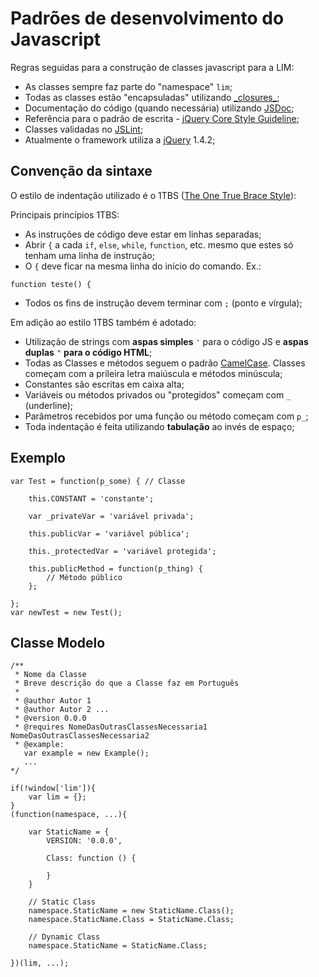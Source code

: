 # Padrões de desenvolvimento do Javascript #

Regras seguidas para a construção de classes javascript para a LIM:

  * As classes sempre faz parte do "namespace" `lim`;
  * Todas as classes estão "encapsuladas" utilizando [\_closures\_](http://jibbering.com/faq/notes/closures/);
  * Documentação do código (quando necessária) utilizando [JSDoc](http://code.google.com/p/jsdoc-toolkit/w/list);
  * Referência para o padrão de escrita - [jQuery Core Style Guideline](http://docs.jquery.com/JQuery_Core_Style_Guidelines);
  * Classes validadas no [JSLint](http://www.jslint.com/);
  * Atualmente o framework utiliza a [jQuery](http://jquery.com) 1.4.2;

## Convenção da sintaxe ##

O estilo de indentação utilizado é o 1TBS ([The One True Brace Style](http://en.wikipedia.org/wiki/Indent_style#Variant:_1TBS)):

Principais princípios 1TBS:

  * As instruções de código deve estar em linhas separadas;
  * Abrir `{` a cada `if`, `else`, `while`, `function`, etc. mesmo que estes só tenham uma linha de instrução;
  * O `{` deve ficar na mesma linha do início do comando. Ex.:
```
function teste() {
```
  * Todos os fins de instrução devem terminar com `;` (ponto e vírgula);

Em adição ao estilo 1TBS também é adotado:

  * Utilização de strings com **aspas simples** `'` para o código JS e **aspas duplas** `"` **para o código HTML**;
  * Todas as Classes e métodos seguem o padrão [CamelCase](http://pt.wikipedia.org/wiki/CamelCase). Classes começam com a prileira letra maiúscula e métodos minúscula;
  * Constantes são escritas em caixa alta;
  * Variáveis ou métodos privados ou "protegidos" começam com `_` (underline);
  * Parâmetros recebidos por uma função ou método começam com `p_`;
  * Toda indentação é feita utilizando **tabulação** ao invés de espaço;

## Exemplo ##
```
var Test = function(p_some) { // Classe
	
	this.CONSTANT = 'constante';
	
	var _privateVar = 'variável privada';
	
	this.publicVar = 'variável pública';
	
	this._protectedVar = 'variável protegida';
	
	this.publicMethod = function(p_thing) {
		// Método público
	};
	
};
var newTest = new Test();
```

## Classe Modelo ##
```
/**
 * Nome da Classe
 * Breve descrição do que a Classe faz em Português
 * 
 * @author Autor 1
 * @author Autor 2 ...
 * @version 0.0.0
 * @requires NomeDasOutrasClassesNecessaria1 NomeDasOutrasClassesNecessaria2
 * @example:
   var example = new Example();
   ...
*/

if(!window['lim']){
	var lim = {};
}
(function(namespace, ...){
	
	var StaticName = {
		VERSION: '0.0.0',
		
		Class: function () { 
			
		}
	}
	
	// Static Class
	namespace.StaticName = new StaticName.Class();
	namespace.StaticName.Class = StaticName.Class;
	
	// Dynamic Class
	namespace.StaticName = StaticName.Class;
	
})(lim, ...);
```